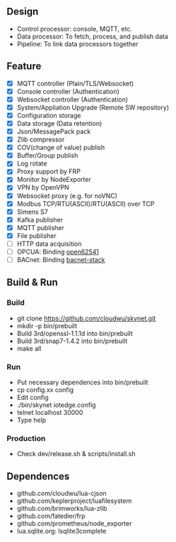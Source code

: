 ## Design
* Control processor: console, MQTT, etc.
* Data processor: To fetch, process, and publish data
* Pipeline: To link data processors together
## Feature
- [x] MQTT controller (Plain/TLS/Websocket)
- [x] Console controller (Authentication)
- [x] Websocket controller (Authentication)
- [x] System/Appliation Upgrade (Remote SW repository)
- [x] Configuration storage
- [x] Data storage (Data retention)
- [x] Json/MessagePack pack 
- [x] Zlib compressor
- [x] COV(change of value) publish
- [x] Buffer/Group publish 
- [x] Log rotate
- [x] Proxy support by FRP
- [x] Monitor by NodeExporter
- [x] VPN by OpenVPN
- [x] Websocket proxy (e.g. for noVNC)
- [x] Modbus TCP/RTU(ASCII)/RTU(ASCII) over TCP
- [x] Simens S7
- [x] Kafka publisher
- [x] MQTT publisher
- [x] File publisher
- [ ] HTTP data acquisition
- [ ] OPCUA: Binding [open62541](https://open62541.org/)
- [ ] BACnet: Binding [bacnet-stack](http://bacnet.sourceforge.net/)
## Build & Run
### Build
* git clone https://github.com/cloudwu/skynet.git
* mkdir -p bin/prebuilt
* Build 3rd/openssl-1.1.1d into bin/prebuilt
* Build 3rd/snap7-1.4.2 into bin/prebuilt
* make all
### Run
* Put necessary dependences into bin/prebuilt
* cp config.xx config
* Edit config
* ./bin/skynet iotedge.config
* telnet localhost 30000
* Type help
### Production
* Check dev/release.sh & scripts/install.sh
## Dependences
* github.com/cloudwu/lua-cjson
* github.com/keplerproject/luafilesystem
* github.com/brimworks/lua-zlib
* github.com/fatedier/frp
* github.com/prometheus/node_exporter
* lua.sqlite.org: lsqlite3complete
